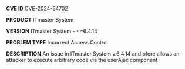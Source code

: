 **CVE ID**
CVE-2024-54702

**PRODUCT**
ITmaster System

**VERSION**
ITmaster System - <=6.4.14

**PROBLEM TYPE**
Incorrect Access Control

**DESCRIPTION**
An issue in ITmaster System v.6.4.14 and bfore allows an attacker to
 execute arbitrary code via the userAjax component